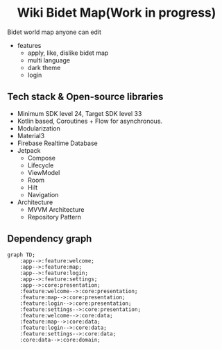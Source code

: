 <h1 align="center">Wiki Bidet Map(Work in progress)</h1>

Bidet world map anyone can edit  
- features
    - apply, like, dislike bidet map
    - multi language
    - dark theme
    - login

## Tech stack & Open-source libraries
- Minimum SDK level 24, Target SDK level 33
- Kotlin based, Coroutines + Flow for asynchronous.
- Modularization
- Material3
- Firebase Realtime Database
- Jetpack
    - Compose
    - Lifecycle
    - ViewModel
    - Room
    - Hilt
    - Navigation
- Architecture
    - MVVM Architecture
    - Repository Pattern

## Dependency graph

```mermaid
graph TD;
    :app-->:feature:welcome;
    :app-->:feature:map;
    :app-->:feature:login;
    :app-->:feature:settings;
    :app-->:core:presentation;
    :feature:welcome-->:core:presentation;
    :feature:map-->:core:presentation;
    :feature:login-->:core:presentation;
    :feature:settings-->:core:presentation;
    :feature:welcome-->:core:data;
    :feature:map-->:core:data;
    :feature:login-->:core:data;
    :feature:settings-->:core:data;
    :core:data-->:core:domain;
```







